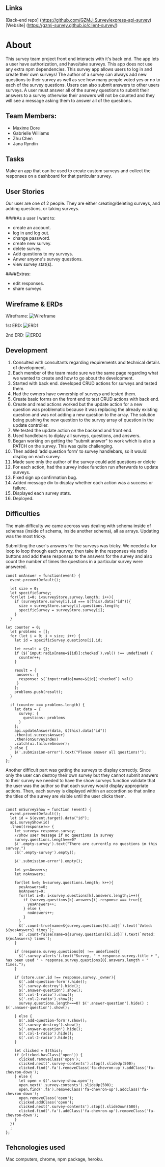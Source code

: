 ## Links

[Back-end repo] (https://github.com/GZMJ-Survey/express-api-survey)
[Website] (https://gzmj-survey.github.io/client-survey/)

# About

This survey team project front end interacts with it's back end. The app lets a user have authorization, and have/take surveys. This app does not use any extra npm dependencies. This survey app allows users to log in and create their own surveys! The author of a survey can always add new questions to their survey as well as see how many people voted yes or no to each of the survey questions. Users can also submit answers to other users surveys. A user must answer all of the survey questions to submit their answers to a survey otherwise their answers will not be counted and they will see a message asking them to answer all of the questions.


## Team Members:

-  Maxime Dore
-  Gabrielle Williams
-  Zhu Chen
-  Jana Ryndin


## Tasks

Make an app that can be used to create custom surveys and collect the responses
on a dashboard for that particular survey.


## User Stories

Our user are one of 2 people. They are either creating/deleting surveys, and
adding questions, or taking surveys.

####As a user I want to:
-   create an account.
-   log in and log out.
-   change password.
-   create new survey.
-   delete survey.
-   Add questions to my surveys.
-   Anwer anyone's survey questions.
-   view survey stat(s).

####Extras:
-   edit responses.
-   share surveys.

## Wireframe & ERDs

Wireframe:
![Wireframe](wireframe.jpg "Wireframe")

1st ERD:
![ERD1](ERD1.jpg "1st ERD")

2nd ERD:
![ERD2](ERD2.JPG "2nd ERD")

## Development

1. Consulted with consultants regarding requirements and technical details of
development.
2. Each member of the team made sure we the same page regarding what we wanted
to create and how to go about the development.
3. Started with back end. developed CRUD actions for surveys and tested them.
4. Had the owners have ownership of surveys and tested them.
5. Create basic forms on the front end to test CRUD actions with back end.
6. Create and read actions worked but the update action for a new question was
problematic because it was replacing the already existing question and was not
adding a new question to the array. The solution being pushing the new
question to the survey array of question in the update controller.
7. We tested the update action on the backend and front end.
8. Used handlebars to diplay all surveys, questions, and answers.
9. Began working on getting the "submit answer" to work which is also a PATCH on
the survey. This was quite challenging.
10. Then added 'add question form' to survey handlebars, so it would display on
each survey.
11. Made sure only the author of the survey could add questions or delete
12. For each action, had the survey index function run afterwards to update
surveys.
13. Fixed sign up confirmation bug.
14. Added message div to display whether each action was a success or failure.
15. Displayed each survey stats.
16. Deployed.

## Difficulties

The main difficulty we came accross was dealing with schema inside of schemas
(inside of schema, inside another schema), all as arrays. Updating was the most
tricky.

Submitting the user's answers for the surveys was tricky. We needed a for loop to loop through each survey, then take in the responses via radio buttons and add these responses to the answers for the survey and also count the number of times the questions in a particular survey were answered.

```
const onAnswer = function(event) {
  event.preventDefault();

  let size = 0;
  let specificSurvey;
  for(let i=0; i<surveyStore.survey.length; i++){
    if (surveyStore.survey[i].id === $(this).data("id")){
      size = surveyStore.survey[i].questions.length;
      specificSurvey = surveyStore.survey[i];
    }
  }

let counter = 0;
  let problems = [];
  for (let i = 0; i < size; i++) {
    let id = specificSurvey.questions[i].id;

    let result = {};
    if ($(`input:radio[name=${id}]:checked`).val() !== undefined) {
      counter++;
    }

    result = {
     answers: {
      response: $(`input:radio[name=${id}]:checked`).val()
     }
    };
    problems.push(result);
  }

  if (counter === problems.length) {
    let data = {
      survey: {
        questions: problems
      }
    };
    api.updateAnswer(data, $(this).data("id"))
    .then(ui.successAnswer)
    .then(onSurveyIndex)
    .catch(ui.failureAnswer);
  } else {
    $('.submission-error').text("Please answer all questions!");
  }
};
```
Another difficult part was getting the surveys to display correctly. Since only the user can destroy their own survey but they cannot submit answers to their survey we needed to have the show surveys function validate that the user was the author so that each survey would display appropriate actions. Then, each survey is displayed within an accordion so that online the titles of the survey are visible until the user clicks them.

```

const onSurveyShow = function (event) {
  event.preventDefault();
  let id = $(event.target).data("id");
  api.surveyShow(id)
  .then((response)=> {
    let survey= response.survey;
    //show user message if no questions in survey
    survey.questions.length===0?
    $('.empty-survey').text("There are currently no questions in this survey.")
    :$('.empty-survey').empty();

    $('.submission-error').empty();

    let yesAnswers;
    let noAnswers;

    for(let k=0; k<survey.questions.length; k++){
      yesAnswers=0;
      noAnswers=0;
      for(let i=0; i<survey.questions[k].answers.length;i++){
        if (survey.questions[k].answers[i].response === true){
          yesAnswers++;
        } else {
          noAnswers++;
        }
      }
      $(`.count-true[name=${survey.questions[k].id}]`).text(`Voted: ${yesAnswers} times`);
      $(`.count-false[name=${survey.questions[k].id}]`).text(`Voted: ${noAnswers} times`);
    }

    if (response.survey.questions[0] !== undefined){
      $('.survey-alerts').text("Survey, " + response.survey.title + ", has been used " + response.survey.questions[0].answers.length + " times.");
    }

    if (store.user.id !== response.survey._owner){
      $('.add-question-form').hide();
      $('.survey-destroy').hide();
      $('.answer-question').show();
      $('.col-1-radio').show();
      $('.col-2-radio').show();
      survey.questions.length===0? $('.answer-question').hide() : $('.answer-question').show();

    } else {
      $('.add-question-form').show();
      $('.survey-destroy').show();
      $('.answer-question').hide();
      $('.col-1-radio').hide();
      $('.col-2-radio').hide();
    }

    let clicked = $(this);
    if (clicked.hasClass('open')) {
      clicked.removeClass('open');
      clicked.next('.survey-contents').stop().slideUp(500);
      clicked.find('.fa').removeClass('fa-chevron-up').addClass('fa-chevron-down');
    } else {
      let open = $('.survey-show.open');
      open.next('.survey-contents').slideUp(500);
      open.find('.fa').removeClass('fa-chevron-up').addClass('fa-chevron-down');
      open.removeClass('open');
      clicked.addClass('open');
      clicked.next('.survey-contents').stop().slideDown(500);
      clicked.find('.fa').addClass('fa-chevron-up').removeClass('fa-chevron-down');
    }
  })
  ;
};

```

## Tehcnologies used

Mac computers, chrome, npm package, heroku.
